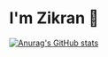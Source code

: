 # I'm Zikran 👋

[![Anurag's GitHub stats](https://github-readme-stats.vercel.app/api?username=ZeroZennn&show_icons=true&theme=dark)](https://github.com/ZeroZennn/github-readme-stats)
